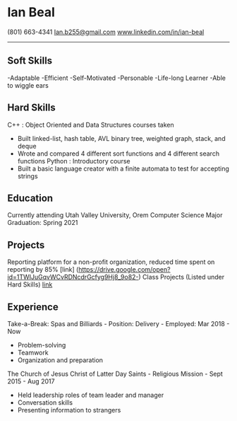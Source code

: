 **Ian Beal**
================
(801) 663-4341
Ian.b255@gmail.com
www.linkedin.com/in/ian-beal

*****************************************

**Soft Skills**
-----------------
-Adaptable 
-Efficient
-Self-Motivated 
-Personable
-Life-long Learner 
-Able to wiggle ears

**Hard Skills**
---------------------
C++ : Object Oriented and Data Structures courses taken
- Built linked-list, hash table, AVL binary tree, weighted graph, stack, and deque
- Wrote and compared 4 different sort functions and 4 different search functions
Python : Introductory course
- Built a basic language creator with a finite automata to test for accepting strings

**Education**
--------------------
Currently attending Utah Valley University, Orem
Computer Science Major
Graduation: Spring 2021

**Projects**
------------------
Reporting platform for a non-profit organization, reduced time spent on reporting by 85%
[link] (https://drive.google.com/open?id=1TWIJuGqvWCvRDNcdrGcfyg9Hj8_9o82-)
Class Projects (Listed under Hard Skills)
[link](https://www.dropbox.com/sh/5jyym06hculjlby/AABtC-BgF0vGPy8VAn6Q7NVNa?dl=0)

**Experience**
-----------------
Take-a-Break: Spas and Billiards - Position: Delivery - Employed: Mar 2018 - Now
- Problem-solving
- Teamwork
- Organization and preparation

The Church of Jesus Christ of Latter Day Saints - Religious Mission - Sept 2015 - Aug 2017
- Held leadership roles of team leader and manager
- Conversation skills
- Presenting information to strangers